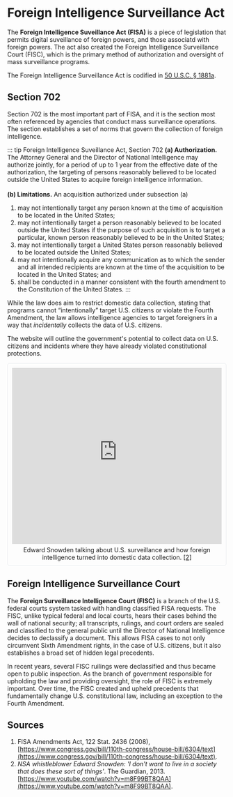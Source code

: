 # Foreign Intelligence Surveillance Act
The **Foreign Intelligence Suveillance Act (FISA)** is a piece of legislation that permits digital suveillance of foreign powers, and those associatd with foreign powers. The act also created the Foreign Intelligence Surveillance Court (FISC), which is the primary method of authorization and oversight of mass surveillance programs. 

The Foreign Intelligence Surveillance Act is codified in [50 U.S.C. § 1881a](https://www.law.cornell.edu/uscode/text/50/1881a).

## Section 702
Section 702 is the most important part of FISA, and it is the section most often referenced by agencies that conduct mass surveillance operations. The section establishes a set of norms that govern the collection of foreign intelligence. 

::: tip Foreign Intelligence Suveillance Act, Section 702
**(a) Authorization.** The Attorney General and the Director of National Intelligence may authorize jointly, for a period of up to 1 year from the effective date of the authorization, the targeting of persons reasonably believed to be located outside the United States to acquire foreign intelligence information.<br><br>
**(b) Limitations.** An acquisition authorized under subsection (a)<br>
1. may not intentionally target any person known at the 
        time of acquisition to be located in the United States;<br>
2. may not intentionally target a person reasonably 
        believed to be located outside the United States if the purpose 
        of such acquisition is to target a particular, known person 
        reasonably believed to be in the United States;<br>
3. may not intentionally target a United States person 
        reasonably believed to be located outside the United States;<br>
4. may not intentionally acquire any communication as to 
        which the sender and all intended recipients are known at the 
        time of the acquisition to be located in the United States; and<br>
5. shall be conducted in a manner consistent with the 
        fourth amendment to the Constitution of the United States.
:::

While the law does aim to restrict domestic data collection, stating that programs cannot “intentionally” target U.S. citizens or violate the Fourth Amendment, the law allows intelligence agencies to target foreigners in a way that *incidentally* collects the data of U.S. citizens. 

The website will outline the government's potential to collect data on U.S. citizens and incidents where they have already violated constitutional protections. 

<div style="padding: 10px;border: 1px solid #e9ecef;border-radius: 5px;">
    <iframe width="100%" height="404" src="https://www.youtube-nocookie.com/embed/0hLjuVyIIrs?start=126" title="YouTube video player" frameborder="0" allow="accelerometer; autoplay; clipboard-write; encrypted-media; gyroscope; picture-in-picture" allowfullscreen></iframe><br>
    <span style="margin-top: 5px;display: block;text-align: center;">Edward Snowden talking about U.S. surveillance and how foreign intelligence turned into domestic data collection. <a href="#sources">[2]</a></span>
</div>

## Foreign Intelligence Surveillance Court
The **Foreign Surveillance Intelligence Court (FISC)** is a branch of the U.S. federal courts system tasked with handling classified FISA requests. The FISC, unlike typical federal and local courts, hears their cases behind the wall of national security; all transcripts, rulings, and court orders are sealed and classified to the general public until the Director of National Intelligence decides to declassify a document. This allows FISA cases to not only circumvent Sixth Amendment rights, in the case of U.S. citizens, but it also establishes a broad set of hidden legal precedents. 

In recent years, several FISC ruilings were declassified and thus became open to public inspection. As the branch of government responsible for upholding the law and providing oversight, the role of FISC is extremely important. Over time, the FISC created and upheld precedents that fundamentally change U.S. constitutional law, including an exception to the Fourth Amendment.

## Sources
1. FISA Amendments Act, 122 Stat. 2436 (2008), [https://www.congress.gov/bill/110th-congress/house-bill/6304/text](https://www.congress.gov/bill/110th-congress/house-bill/6304/text).
2. *NSA whistleblower Edward Snowden: 'I don't want to live in a society that does these sort of things'*. The Guardian, 2013. [https://www.youtube.com/watch?v=m8F99BT8QAA](https://www.youtube.com/watch?v=m8F99BT8QAA).
